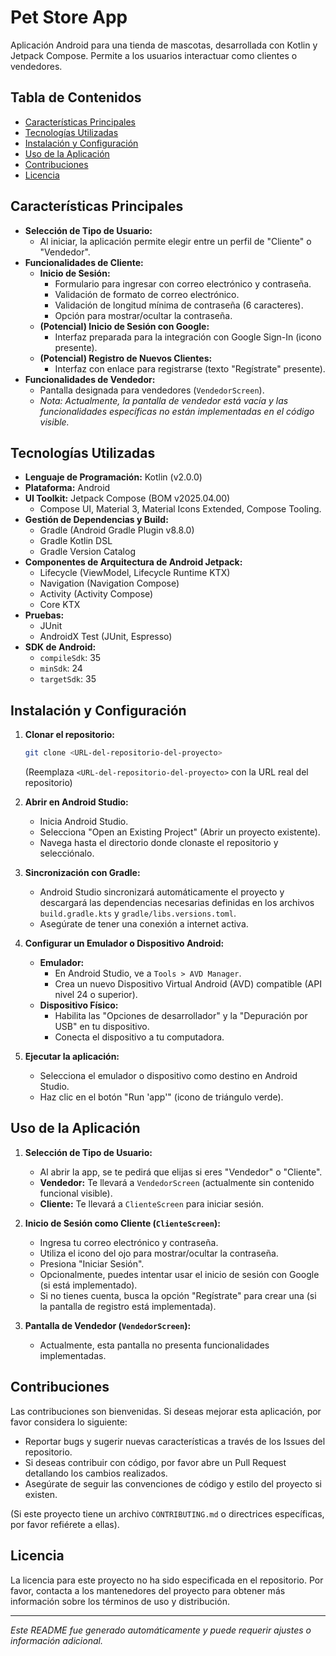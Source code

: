 # Pet Store App

Aplicación Android para una tienda de mascotas, desarrollada con Kotlin y Jetpack Compose. Permite a los usuarios interactuar como clientes o vendedores.

## Tabla de Contenidos

- [Características Principales](#características-principales)
- [Tecnologías Utilizadas](#tecnologías-utilizadas)
- [Instalación y Configuración](#instalación-y-configuración)
- [Uso de la Aplicación](#uso-de-la-aplicación)
- [Contribuciones](#contribuciones)
- [Licencia](#licencia)

## Características Principales

*   **Selección de Tipo de Usuario:**
    *   Al iniciar, la aplicación permite elegir entre un perfil de "Cliente" o "Vendedor".
*   **Funcionalidades de Cliente:**
    *   **Inicio de Sesión:**
        *   Formulario para ingresar con correo electrónico y contraseña.
        *   Validación de formato de correo electrónico.
        *   Validación de longitud mínima de contraseña (6 caracteres).
        *   Opción para mostrar/ocultar la contraseña.
    *   **(Potencial) Inicio de Sesión con Google:**
        *   Interfaz preparada para la integración con Google Sign-In (icono presente).
    *   **(Potencial) Registro de Nuevos Clientes:**
        *   Interfaz con enlace para registrarse (texto "Regístrate" presente).
*   **Funcionalidades de Vendedor:**
    *   Pantalla designada para vendedores (`VendedorScreen`).
    *   *Nota: Actualmente, la pantalla de vendedor está vacía y las funcionalidades específicas no están implementadas en el código visible.*

## Tecnologías Utilizadas

*   **Lenguaje de Programación:** Kotlin (v2.0.0)
*   **Plataforma:** Android
*   **UI Toolkit:** Jetpack Compose (BOM v2025.04.00)
    *   Compose UI, Material 3, Material Icons Extended, Compose Tooling.
*   **Gestión de Dependencias y Build:**
    *   Gradle (Android Gradle Plugin v8.8.0)
    *   Gradle Kotlin DSL
    *   Gradle Version Catalog
*   **Componentes de Arquitectura de Android Jetpack:**
    *   Lifecycle (ViewModel, Lifecycle Runtime KTX)
    *   Navigation (Navigation Compose)
    *   Activity (Activity Compose)
    *   Core KTX
*   **Pruebas:**
    *   JUnit
    *   AndroidX Test (JUnit, Espresso)
*   **SDK de Android:**
    *   `compileSdk`: 35
    *   `minSdk`: 24
    *   `targetSdk`: 35

## Instalación y Configuración

1.  **Clonar el repositorio:**
    ```bash
    git clone <URL-del-repositorio-del-proyecto>
    ```
    (Reemplaza `<URL-del-repositorio-del-proyecto>` con la URL real del repositorio)

2.  **Abrir en Android Studio:**
    *   Inicia Android Studio.
    *   Selecciona "Open an Existing Project" (Abrir un proyecto existente).
    *   Navega hasta el directorio donde clonaste el repositorio y selecciónalo.

3.  **Sincronización con Gradle:**
    *   Android Studio sincronizará automáticamente el proyecto y descargará las dependencias necesarias definidas en los archivos `build.gradle.kts` y `gradle/libs.versions.toml`.
    *   Asegúrate de tener una conexión a internet activa.

4.  **Configurar un Emulador o Dispositivo Android:**
    *   **Emulador:**
        *   En Android Studio, ve a `Tools > AVD Manager`.
        *   Crea un nuevo Dispositivo Virtual Android (AVD) compatible (API nivel 24 o superior).
    *   **Dispositivo Físico:**
        *   Habilita las "Opciones de desarrollador" y la "Depuración por USB" en tu dispositivo.
        *   Conecta el dispositivo a tu computadora.

5.  **Ejecutar la aplicación:**
    *   Selecciona el emulador o dispositivo como destino en Android Studio.
    *   Haz clic en el botón "Run 'app'" (icono de triángulo verde).

## Uso de la Aplicación

1.  **Selección de Tipo de Usuario:**
    *   Al abrir la app, se te pedirá que elijas si eres "Vendedor" o "Cliente".
    *   **Vendedor:** Te llevará a `VendedorScreen` (actualmente sin contenido funcional visible).
    *   **Cliente:** Te llevará a `ClienteScreen` para iniciar sesión.

2.  **Inicio de Sesión como Cliente (`ClienteScreen`):**
    *   Ingresa tu correo electrónico y contraseña.
    *   Utiliza el icono del ojo para mostrar/ocultar la contraseña.
    *   Presiona "Iniciar Sesión".
    *   Opcionalmente, puedes intentar usar el inicio de sesión con Google (si está implementado).
    *   Si no tienes cuenta, busca la opción "Regístrate" para crear una (si la pantalla de registro está implementada).

3.  **Pantalla de Vendedor (`VendedorScreen`):**
    *   Actualmente, esta pantalla no presenta funcionalidades implementadas.

## Contribuciones

Las contribuciones son bienvenidas. Si deseas mejorar esta aplicación, por favor considera lo siguiente:

*   Reportar bugs y sugerir nuevas características a través de los Issues del repositorio.
*   Si deseas contribuir con código, por favor abre un Pull Request detallando los cambios realizados.
*   Asegúrate de seguir las convenciones de código y estilo del proyecto si existen.

(Si este proyecto tiene un archivo `CONTRIBUTING.md` o directrices específicas, por favor refiérete a ellas).

## Licencia

La licencia para este proyecto no ha sido especificada en el repositorio. Por favor, contacta a los mantenedores del proyecto para obtener más información sobre los términos de uso y distribución.

---

*Este README fue generado automáticamente y puede requerir ajustes o información adicional.*
